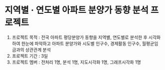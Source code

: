 # 지역별 · 연도별 아파트 분양가 동향 분석 프로젝트
1. 프로젝트 목적 : 전국 아파트 평당분양가 동향을 지역별, 연도별로 분석한 후 시각화하여 한눈에 파악하고 아파트 분양가와 시도별 인구수, 경제활동 인구수, 월평균임금과의 상관관계 분석
2. 프로젝트 기간 : 3일
3. 프로젝트 멤버 : 전처리 1명, 분석 1명, 지도시각화 1명, 그래프시각화 1명
